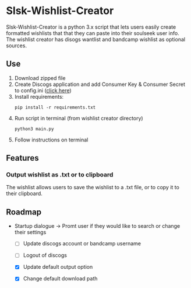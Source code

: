 # Slsk-Wishlist-Creator
Slsk-Wishlist-Creator is a python 3.x script that lets users easily create formatted wishlists that that they can paste into their soulseek user info. The wishlist creator has disogs wantlist and bandcamp wishlist as optional sources.
 
## Use
1. Download zipped file 
2. Create Discogs application and add Consumer Key & Consumer Secret to config.ini  ([click here](https://www.discogs.com/settings/developers))
3. Install requirements:
   ```
   pip install -r requirements.txt
   ```
4. Run script in terminal (from wishlist creator directory)
   ```
   python3 main.py
   ```
5. Follow instructions on terminal

## Features
### Output wishlist as .txt or to clipboard
The wishlist allows users to save the wishlist to a .txt file, or to copy it to their clipboard.
<!-- ### Demo -->

<!-- add demo video -->


## Roadmap
* Startup dialogue -> Promt user if they would like to search or change their settings
  - [ ] Update discogs account or bandcamp username
  - [ ] Logout of discogs
  - [x] Update default output option 
  - [x] Change default download path


